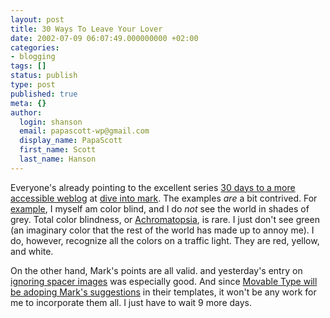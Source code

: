 ```yaml
---
layout: post
title: 30 Ways To Leave Your Lover
date: 2002-07-09 06:07:49.000000000 +02:00
categories:
- blogging
tags: []
status: publish
type: post
published: true
meta: {}
author:
  login: shanson
  email: papascott-wp@gmail.com
  display_name: PapaScott
  first_name: Scott
  last_name: Hanson
---
```

<p>Everyone's already pointing to the excellent series <a href="http://diveintomark.org/archives/rooms/30_days_to_a_more_accessible_weblog">30 days to a more accessible weblog</a> at <a href="http://diveintomark.org">dive into mark</a>. The examples <i>are</i> a bit contrived. For <a href="http://diveintomark.org/archives/2002/06/11.html#day_2_michael">example</a>, I myself am color blind, and I do <i>not</i> see the world in shades of grey. Total color blindness, or <a href="http://www.achromat.org">Achromatopsia</a>, is rare. I just don't see green (an imaginary color that the rest of the world has made up to annoy me). I do, however, recognize all the colors on a traffic light. They are red, yellow, and white. </p>
<p>On the other hand, Mark's points are all valid. and yesterday's entry on  <a href="http://diveintomark.org/archives/2002/07/08.html#day_21_ignoring_spacer_images">ignoring spacer images</a> was especially good. And since <a href="http://www.movabletype.org/news/2002_07.shtml#000532">Movable Type will be adoping Mark's suggestions</a> in their templates, it won't be any work for me to incorporate them all. I just have to wait 9 more days.</p>
